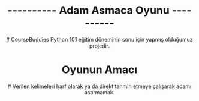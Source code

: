 <h1 align="center">---------- Adam Asmaca Oyunu ----------</h1>
<p align="center">
# CourseBuddies Python 101 eğitim döneminin sonu için yapmış olduğumuz projedir.
<h1 align="center">Oyunun Amacı</h1>
<p align="center">
# Verilen kelimeleri harf olarak ya da direkt tahmin etmeye çalışarak adamı astırmamak.
